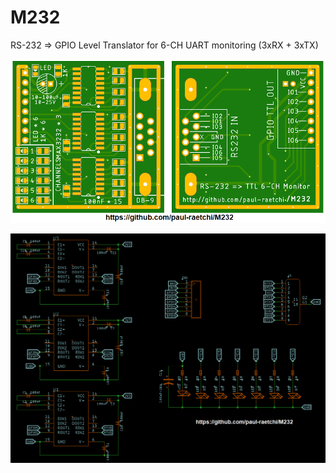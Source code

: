 # M232
RS-232 => GPIO Level Translator for 6-CH UART monitoring (3xRX + 3xTX)

![](https://raw.githubusercontent.com/paul-raetchi/M232/master/overview.png)

![](https://raw.githubusercontent.com/paul-raetchi/M232/master/schematic.png)
